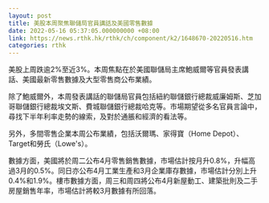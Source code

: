 ```yaml
---
layout: post
title: 美股本周聚焦聯儲局官員講話及美國零售數據
date: 2022-05-16 05:37:05.000000000 +08:00
link: https://news.rthk.hk/rthk/ch/component/k2/1648670-20220516.htm
categories: rthk
---
```


美股上周跌逾2%至近3%。本周焦點在於美國聯儲局主席鮑威爾等官員發表講話、美國最新零售數據及大型零售商公布業績。

除了鮑威爾外，本周發表講話的聯儲局官員包括紐約聯儲銀行總裁威廉姆斯、芝加哥聯儲銀行總裁埃文斯、費城聯儲銀行總裁哈克等。市場期望從多名官員言論中，尋找下半年利率走勢的線索，及對於通脹和經濟的看法等。

另外，多間零售企業本周公布業績，包括沃爾瑪、家得寶（Home Depot）、Target和勞氏（Lowe's）。

數據方面，美國將於周二公布4月零售銷售數據，市場估計按月升0.8%，升幅高過3月的0.5%。同日亦公布4月工業生產和3月企業庫存數據，市場估計分別上升0.4%和1.9%。樓市數據方面，周三和周四將公布4月新屋動工、建築批則及二手房屋銷售年率，市場估計將較3月數據有所回落。
